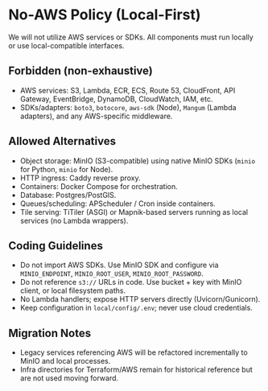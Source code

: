 # No-AWS Policy (Local-First)

We will not utilize AWS services or SDKs. All components must run locally or use local-compatible interfaces.

## Forbidden (non-exhaustive)
- AWS services: S3, Lambda, ECR, ECS, Route 53, CloudFront, API Gateway, EventBridge, DynamoDB, CloudWatch, IAM, etc.
- SDKs/adapters: `boto3`, `botocore`, `aws-sdk` (Node), `Mangum` (Lambda adapters), and any AWS-specific middleware.

## Allowed Alternatives
- Object storage: MinIO (S3-compatible) using native MinIO SDKs (`minio` for Python, `minio` for Node).
- HTTP ingress: Caddy reverse proxy.
- Containers: Docker Compose for orchestration.
- Database: Postgres/PostGIS.
- Queues/scheduling: APScheduler / Cron inside containers.
- Tile serving: TiTiler (ASGI) or Mapnik-based servers running as local services (no Lambda wrappers).

## Coding Guidelines
- Do not import AWS SDKs. Use MinIO SDK and configure via `MINIO_ENDPOINT`, `MINIO_ROOT_USER`, `MINIO_ROOT_PASSWORD`.
- Do not reference `s3://` URLs in code. Use bucket + key with MinIO client, or local filesystem paths.
- No Lambda handlers; expose HTTP servers directly (Uvicorn/Gunicorn).
- Keep configuration in `local/config/.env`; never use cloud credentials.

## Migration Notes
- Legacy services referencing AWS will be refactored incrementally to MinIO and local processes.
- Infra directories for Terraform/AWS remain for historical reference but are not used moving forward.
